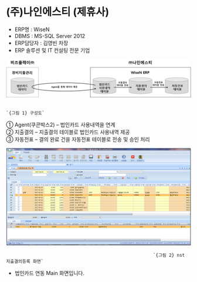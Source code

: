 # \(주\)나인에스티 \(제휴사\)

 - ERP명 : WiseN  
 - DBMS : MS-SQL Server 2012  
 - ERP담당자 : 김영빈 차장  
 - ERP 솔루션 및 IT 컨설팅 전문 기업

![](../../../.gitbook/assets/image%20%28218%29.png)

                                                                          `{그림 1} 구성도`

   ① Agent\(쿠콘박스2\) – 법인카드 사용내역을 연계  
   ② 지출결의 – 지출결의 테이블로 법인카드 사용내역 제공  
   ③ 자동전표 – 결의 완료 건을 자동전표 테이블로 전송 및 승인 처리

![](../../../.gitbook/assets/image%20%28110%29.png)

                                                            `{그림 2} nst 지출결의등록 화면`

 - 법인카드 연동 Main 화면입니다.

